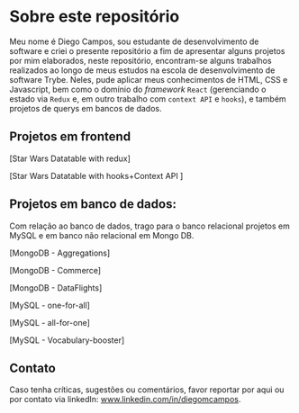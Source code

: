 # Sobre este repositório

Meu nome é Diego Campos, sou estudante de desenvolvimento de software e criei o presente repositório a fim de apresentar alguns projetos por mim elaborados, neste repositório, encontram-se alguns trabalhos realizados ao longo de meus estudos na escola de desenvolvimento de software Trybe. Neles, pude aplicar meus conhecimentos de HTML, CSS e Javascript, bem como o domínio do _framework_ `React` (gerenciando o estado via `Redux` e, em outro trabalho com `context API` e `hooks`), e também projetos de querys em bancos de dados.

## Projetos em frontend
[Star Wars Datatable with redux]

[Star Wars Datatable with hooks+Context API ]

## Projetos em banco de dados:
Com relação ao banco de dados, trago para o banco relacional projetos em MySQL e em banco não relacional em Mongo DB.

[MongoDB - Aggregations]

[MongoDB - Commerce]

[MongoDB - DataFlights]

[MySQL - one-for-all]

[MySQL - all-for-one]

[MySQL - Vocabulary-booster]

## Contato
Caso tenha críticas, sugestões ou comentários, favor reportar por aqui ou por contato via linkedIn: www.linkedin.com/in/diegomcampos.
